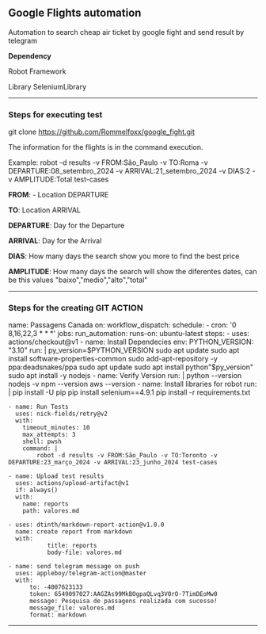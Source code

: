 
## Google Flights automation 

Automation to search cheap air ticket by google fight and send result by telegram 

<b>Dependency</b>

Robot Framework 

Library SeleniumLibrary

------------------------------------------------------------------------------------------------------------------------------
### Steps for executing test

git clone https://github.com/Rommelfoxx/google_fight.git

The information for the flights is in the command execution.

Example:
robot -d results -v FROM:São_Paulo -v TO:Roma -v DEPARTURE:08_setembro_2024 -v ARRIVAL:21_setembro_2024 -v DIAS:2 -v AMPLITUDE:Total   test-cases 

<b>FROM</b>: - Location DEPARTURE

<b>TO</b>: Location ARRIVAL 

<b>DEPARTURE</b>: Day for the Departure 

<b>ARRIVAL</b>: Day for the Arrival 

<b>DIAS</b>: How many days the search show you more to find the best price 

<b>AMPLITUDE</b>: How many days the search will show the diferentes dates, can be this values "baixo","medio","alto","total"

------------------------------------------------------------------------------------------------------------------------------
### Steps for the creating GIT ACTION  



name: Passagens Canada
on:
   workflow_dispatch:
   schedule:
      - cron: '0 8,16,22,3 * * *'
jobs:
  run_automation:
    runs-on: ubuntu-latest
    steps:
    - uses: actions/checkout@v1
    - name: Install Dependecies
      env:
        PYTHON_VERSION: "3.10"
      run: |
        py_version=$PYTHON_VERSION
        sudo apt update
        sudo apt install software-properties-common
        sudo add-apt-repository -y ppa:deadsnakes/ppa
        sudo apt update
        sudo apt install python"$py_version"
        sudo apt install -y nodejs
    - name: Verify Version
      run: |
          python --version
          nodejs -v
          npm --version
          aws --version
    - name: Install libraries for robot
      run: |
          pip install -U pip
          pip install selenium==4.9.1
          pip install -r requirements.txt
          
    - name: Run Tests
      uses: nick-fields/retry@v2
      with:
        timeout_minutes: 10
        max_attempts: 3
        shell: pwsh
        command: |
            robot -d results -v FROM:São_Paulo -v TO:Toronto -v DEPARTURE:23_março_2024 -v ARRIVAL:23_junho_2024 test-cases 
    
    - name: Upload test results
      uses: actions/upload-artifact@v1
      if: always()
      with:
        name: reports
        path: valores.md  
    
    - uses: dtinth/markdown-report-action@v1.0.0
      name: create report from markdown
      with:
               title: reports
               body-file: valores.md
               
    - name: send telegram message on push
      uses: appleboy/telegram-action@master
      with:
          to: -4007623133
          token: 6549097027:AAGZAs99MkBOgpaQLvq3V0rO-7TimDEoMw0
          message: Pesquisa de passagens realizada com sucesso! 
          message_file: valores.md
          format: markdown 

------------------------------------------------------------------------------------------------------------------------------
